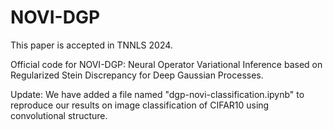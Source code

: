 # NOVI-DGP

This paper is accepted in TNNLS 2024.

Official code for NOVI-DGP: Neural Operator Variational Inference based on Regularized Stein Discrepancy for Deep Gaussian Processes.

Update: We have added a file named "dgp-novi-classification.ipynb" to reproduce our results on image classification of CIFAR10 using convolutional structure.
